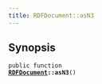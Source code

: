 ```yaml
---
title: RDFDocument::asN3
---
```


## Synopsis

<code>public function <b><a href="RDFDocument">RDFDocument</a>::asN3</b>()</code>

